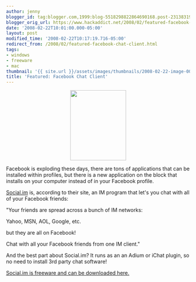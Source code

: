 ```yaml
---
author: jenny
blogger_id: tag:blogger.com,1999:blog-5518298822864690168.post-231383197088185366
blogger_orig_url: https://www.hackaddict.net/2008/02/featured-facebook-chat-client.html
date: '2008-02-22T10:01:00.000-05:00'
layout: post
modified_time: '2008-02-22T10:17:19.716-05:00'
redirect_from: /2008/02/featured-facebook-chat-client.html
tags:
- windows
- freeware
- mac
thumbnail: '{{ site.url }}/assets/images/thumbnails/2008-02-22-image-0000.png'
title: 'Featured: Facebook Chat Client'
---
```


<img alt="" border="0" id="BLOGGER_PHOTO_ID_5169279948394959570" src="{{ site.url }}/assets/images/posts/2008-02-22-image-0000.png" style="margin: 0px auto 10px; display: block; text-align: center;  width: 153px; height: 192px;"/>

Facebook is exploding these days,  there are tons of applications that can be installed within profiles, but there is a new application on the block that installs on your computer instead of in your Facebook profile.



<a href="http://social.im/">Social.im</a> is, according to their site, an IM program that let's you chat with all of your Facebook friends:



"Your friends are spread across a bunch of IM networks:

Yahoo, MSN, AOL, Google, etc.

but they are all on Facebook!



Chat with all your Facebook friends from one IM client."



And the best part about Social.im?  It runs as an an Adium or iChat plugin, so no need to install 3rd party chat software!



<a href="http://social.im/">Social.im is freeware and can be downloaded here.</a>